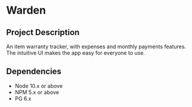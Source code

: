 # Warden

## Project Description
An item warranty tracker, with expenses and monthly payments features. The intuitive UI makes the app easy for everyone to use.

## Dependencies

- Node 10.x or above
- NPM 5.x or above
- PG 6.x
